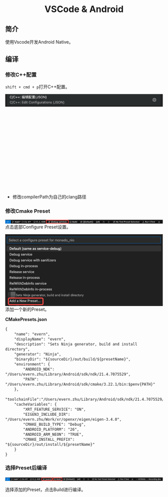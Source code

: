 <center>
  <h1>
    VSCode & Android
  </h1>
</center>

## 简介

使用Vscode开发Android Native。

## 编译

### 修改C++配置

`shift + cmd + p`打开C++配置。

<img src="src/img/image-20230724142623900.png" alt="image-20230724142623900" style="float:left;" />

```json
{
    "configurations": [
        {
            "name": "Android",
            "includePath": [
                "${workspaceFolder}/**",
            ],
            "defines": [
            ],
            "compilerPath": "/Users/evern.zhu/Library/Android/sdk/ndk/21.4.7075529/toolchains/llvm/prebuilt/darwin-x86_64/bin/clang",
            "cStandard": "c17",
            "cppStandard": "c++17",
            "intelliSenseMode": "clang-x64",
            "configurationProvider": "ms-vscode.cmake-tools"
        }
    ],
    "version": 4
}
```

* 修改compilerPath为自己的clang路径

### 修改Cmake Preset

<img src="src/img/image-20230724143007000.png" alt="image-20230724143007000" style="float:left;" />

点击底部Configure Preset设置。

<img src="src/img/image-20230724143213110.png" alt="image-20230724143213110" style="float:left;" />

添加一个新的Preset。

**CMakePresets.json**

```
{
    "name": "evern",
    "displayName": "evern",
    "description": "Sets Ninja generator, build and install directory",
    "generator": "Ninja",
    "binaryDir": "${sourceDir}/out/build/${presetName}",
    "environment": {
        "ANDROID_NDK": "/Users/evern.zhu/Library/Android/sdk/ndk/21.4.7075529",
        "PATH": "/Users/evern.zhu/Library/Android/sdk/cmake/3.22.1/bin:$penv{PATH}"
    },
    "toolchainFile":"/Users/evern.zhu/Library/Android/sdk/ndk/21.4.7075529/build/cmake/android.toolchain.cmake",
    "cacheVariables": {
        "XRT_FEATURE_SERVICE": "ON",
        "EIGEN3_INCLUDE_DIR": "/Users/evern.zhu/Work/xr/openxr/eigen/eigen-3.4.0",
        "CMAKE_BUILD_TYPE": "Debug",
        "ANDROID_PLATFORM": "26",
        "ANDROID_ARM_NEON": "TRUE",
        "CMAKE_INSTALL_PREFIX": "${sourceDir}/out/install/${presetName}"
    }
}
```

### 选择Preset后编译

![image-20230724143620961](src/img/image-20230724143620961.png)

选择添加的Preset，点击Build进行编译。